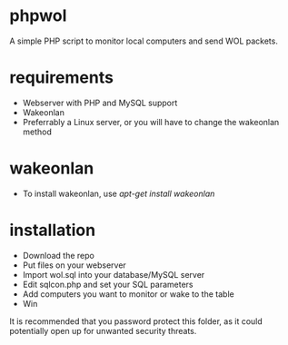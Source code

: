 # phpwol
A simple PHP script to monitor local computers and send WOL packets.

# requirements
* Webserver with PHP and MySQL support
* Wakeonlan
* Preferrably a Linux server, or you will have to change the wakeonlan method

# wakeonlan
* To install wakeonlan, use *apt-get install wakeonlan*

# installation
* Download the repo
* Put files on your webserver
* Import wol.sql into your database/MySQL server
* Edit sqlcon.php and set your SQL parameters
* Add computers you want to monitor or wake to the table
* Win

It is recommended that you password protect this folder, as it could potentially open up for unwanted security threats.
